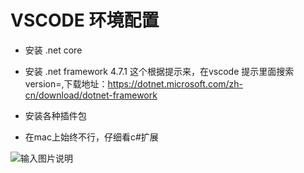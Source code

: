 # VSCODE 环境配置

- 安装 .net core 

- 安装 .net framework 4.7.1 这个根据提示来，在vscode 提示里面搜索 version=,下载地址：https://dotnet.microsoft.com/zh-cn/download/dotnet-framework

- 安装各种插件包 



- 在mac上始终不行，仔细看c#扩展

![输入图片说明](../../assets/Unity/20230406/1.png)